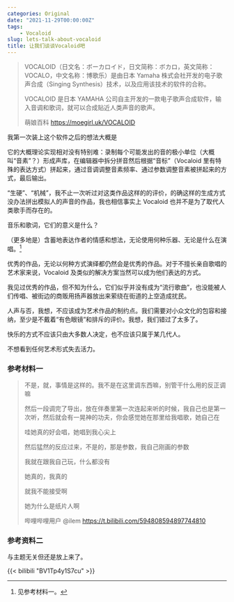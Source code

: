 ```yaml
---
categories: Original
date: "2021-11-29T00:00:00Z"
tags:
    - Vocaloid
slug: lets-talk-about-vocaloid
title: 让我们谈谈Vocaloid吧
---
```


> VOCALOID（日文名：ボーカロイド，日文简称：ボカロ，英文简称：VOCALO，中文名称：博歌乐）是由日本 Yamaha 株式会社开发的电子歌声合成（Singing Synthesis）技术，以及应用该技术的软件的合称。
>
> VOCALOID 是日本 YAMAHA 公司自主开发的一款电子歌声合成软件，输入音调和歌词，就可以合成贴近人类声音的歌声。
>
> 萌娘百科 https://moegirl.uk/VOCALOID

我第一次装上这个软件之后的想法大概是

它的大概理论实现相对没有特别难：录制每个可能发出的音的极小单位（大概叫“音素”？）形成声库，在编辑器中拆分拼音然后根据“音标”（Vocaloid 里有特殊的表达方式）拼起来，通过音调调整音素频率、通过参数调整音素被拼起来的方式，最后输出。

“生硬”、“机械”，我不止一次听过对这类作品这样的的评价，的确这样的生成方式没办法拼出模拟人的声音的作品，我也相信事实上 Vocaloid 也并不是为了取代人类歌手而存在的。

音乐和歌词，它们的意义是什么？

（更多地是）含蓄地表达作者的情感和想法，无论使用何种乐器、无论是什么在演唱。[^1]

优秀的作品，无论以何种方式演绎都仍然会是优秀的作品。对于不擅长亲自歌唱的艺术家来说，Vocaloid 及类似的解决方案当然可以成为他们表达的方式。

我见过优秀的作品，但不知为什么，它们似乎并没有成为“流行歌曲”，也没能被人们传唱、被街边的商贩用扬声器放出来萦绕在街道的上空造成扰民。

人声与否，我想，不应该成为艺术作品的制约点。我们需要对小众文化的包容和接纳，至少是不戴着“有色眼镜”和排斥的评价。我想，我们错过了太多了。

快乐的方式不应该只由大多数人决定，也不应该只属于某几代人。

不想看到任何艺术形式失去活力。

### 参考材料一

> 不是，就，事情是这样的。我不是在这里调东西嘛，别管干什么用的反正调嘛
>
> 然后一段调完了导出，放在伴奏里第一次连起来听的时候，我自己也是第一次听，然后就会有一晃神的功夫，你会感觉她在那里给我唱歌，她自己在
>
> 哇她真的好会唱，她唱到我心尖上
>
> 然后猛然的反应过来，不是的，那是参数，我自己刚画的参数
>
> 我就在跟我自己玩，什么都没有
>
> 她真的，我真的
>
> 就我不能接受啊
>
> 她为什么是纸片人啊
>
> 哔哩哔哩用户 @ilem https://t.bilibili.com/594808594897744810

[^1]: 见参考材料一。

### 参考资料二

与主题无关但还是放上来了。

{{< bilibili "BV1Tp4y1S7cu" >}}
